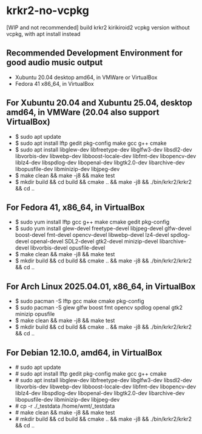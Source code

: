 # krkr2-no-vcpkg
[WIP and not recommended] build krkr2 kirikiroid2 vcpkg version without vcpkg, with apt install instead

## Recommended Development Environment for good audio music output 
* Xubuntu 20.04 desktop amd64, in VMWare or VirtualBox  
* Fedora 41 x86_64, in VirtualBox  

## For Xubuntu 20.04 and Xubuntu 25.04, desktop amd64, in VMWare (20.04 also support VirtualBox)  
* $ sudo apt update
* $ sudo apt install lftp gedit pkg-config make gcc g++ cmake
* $ sudo apt install libglew-dev libfreetype-dev libglfw3-dev libsdl2-dev libvorbis-dev libwebp-dev  libboost-locale-dev libfmt-dev libopencv-dev liblz4-dev libspdlog-dev libopenal-dev libgtk2.0-dev libarchive-dev libopusfile-dev libminizip-dev libjpeg-dev
* $ make clean && make -j8 && make test
* $ mkdir build && cd build && cmake .. && make -j8 && ./bin/krkr2/krkr2 && cd ..

## For Fedora 41, x86_64, in VirtualBox
* $ sudo yum install lftp gcc g++ make cmake gedit pkg-config
* $ sudo yum install glew-devel freetype-devel libjpeg-devel glfw-devel boost-devel fmt-devel opencv-devel libwebp-devel lz4-devel spdlog-devel openal-devel SDL2-devel gtk2-devel minizip-devel libarchive-devel libvorbis-devel opusfile-devel
* $ make clean && make -j8 && make test
* $ mkdir build && cd build && cmake .. && make -j8 && ./bin/krkr2/krkr2 && cd ..

## For Arch Linux 2025.04.01, x86_64, in VirtualBox
* $ sudo pacman -S lftp gcc make cmake pkg-config  
* $ sudo pacman -S glew glfw boost fmt opencv spdlog openal gtk2 minizip opusfile  
* $ make clean && make -j8 && make test
* $ mkdir build && cd build && cmake .. && make -j8 && ./bin/krkr2/krkr2 && cd ..

## For Debian 12.10.0, amd64, in VirtualBox
* \# sudo apt update
* \# sudo apt install lftp gedit pkg-config make gcc g++ cmake
* \# sudo apt install libglew-dev libfreetype-dev libglfw3-dev libsdl2-dev libvorbis-dev libwebp-dev  libboost-locale-dev libfmt-dev libopencv-dev liblz4-dev libspdlog-dev libopenal-dev libgtk2.0-dev libarchive-dev libopusfile-dev libminizip-dev libjpeg-dev
* \# cp -r ./_testdata /home/wmt/_testdata
* \# make clean && make -j8 && make test
* \# mkdir build && cd build && cmake .. && make -j8 && ./bin/krkr2/krkr2 && cd ..
